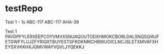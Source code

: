 # testRepo

Test 1 - 1s
ABC-117
ABC-117
AHA-39

Test 1
PAVDPFYLERXEEPCOYVMVXSNUAQUUTODXHMOKCBORLDALSNQSQWJFETGWFYLUJZFYRIQXTBUYESTSFKOKNRICHBWUOICLNCJSLSTXMVAFXHEYSXVKKHXJQMVWAYVQVLJYQEKKJ
